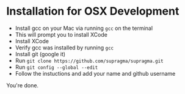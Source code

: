 # Installation for OSX Development
- Install gcc on your Mac via running ```gcc``` on the terminal
- This will prompt you to install XCode
- Install XCode
- Verify gcc was installed by running ```gcc```
- Install git (google it)
- Run ```git clone https://github.com/supragma/supragma.git```
- Run ```git config --global --edit```
- Follow the instuctions and add your name and github username


You're done.
